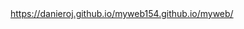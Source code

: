 <a href="https://danieroj.github.io/myweb154.github.io/myweb/">
https://danieroj.github.io/myweb154.github.io/myweb/
</a>